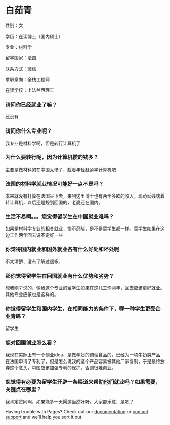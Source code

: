 # 白茹青

性别：女

学历：在读博士（国内硕士）

专业：材料学

留学国家：法国

联系方式：微信

求职意向：全栈工程师

在读学校：上法兰西理工

### 请问你已经就业了嘛？
还没有

### 请问你什么专业呢？
我专业是材料学啊，但是转行计算机了

### 为什么要转行呢，因为计算机攒的钱多？
主要是做材料的在中国太惨了，趁着年轻赶紧学计算机吧

### 法国的材料学就业情况可能好一点不是吗？
本来就没有打算在法国呆下去，来到这里博士也有两千多欧的收入，现苟延残喘着转计算机，以后还是规划回国的，老婆还在国内。

### 生活不易啊。。。您觉得留学生在中国就业难吗？
如果是材料学专业的相关就业，惨不忍睹，是不是留学生都一样。留学生如果在这边工作两年回去说不定好一些

### 你觉得国内就业和国外就业各有什么好处和坏处呢
不大清楚，没有了解过很多。

### 那你觉得留学生在回国就业有什么优势和劣势？
想我刚才说的，像我这个专业的留学生如果在这儿工作两年，回去应该更好就业。其他专业应该也是这样的。

### 你觉得留学生和国内学生，在相同能力的条件下，哪一种学生更受企业青睐？
留学生

### 您对回国创业怎么看？
我现在实际上有一个创业idea，是做孕妇的调理食品的，已经为一项牛奶类产品在法国申请了专利了，但是怎么说我的这个产品容易被其他厂家复制，于是最终放弃这个念头，中国应该加强专利的保护，否则很难创业。



### 您觉得有必要为留学生开辟一条渠道来帮助他们就业吗？如果需要，关键点在哪里？
我肯定赞同啊，如果能多一天渠道当然好呀。大家都乐意，是吧？


Having trouble with Pages? Check out our [documentation](https://help.github.com/categories/github-pages-basics/) or [contact support](https://github.com/contact) and we’ll help you sort it out.
